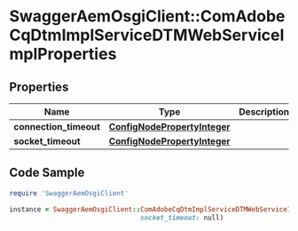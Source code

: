 # SwaggerAemOsgiClient::ComAdobeCqDtmImplServiceDTMWebServiceImplProperties

## Properties

Name | Type | Description | Notes
------------ | ------------- | ------------- | -------------
**connection_timeout** | [**ConfigNodePropertyInteger**](ConfigNodePropertyInteger.md) |  | [optional] 
**socket_timeout** | [**ConfigNodePropertyInteger**](ConfigNodePropertyInteger.md) |  | [optional] 

## Code Sample

```ruby
require 'SwaggerAemOsgiClient'

instance = SwaggerAemOsgiClient::ComAdobeCqDtmImplServiceDTMWebServiceImplProperties.new(connection_timeout: null,
                                 socket_timeout: null)
```


